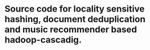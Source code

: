 # Source code for locality sensitive hashing, document deduplication and music recommender based hadoop-cascadig. 

